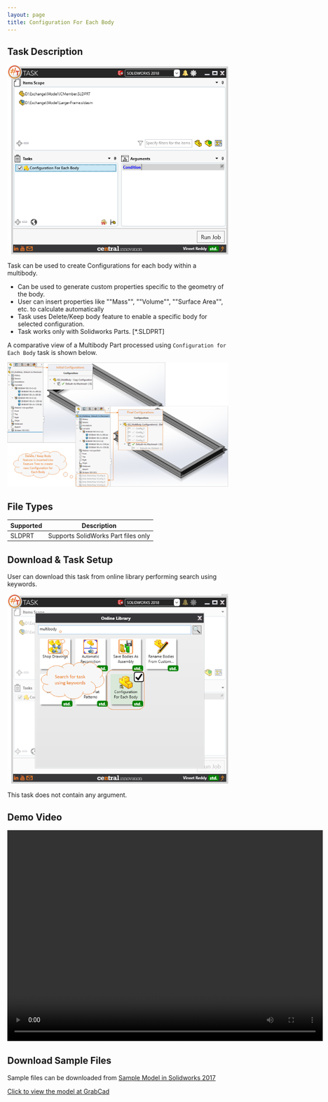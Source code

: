 ```yaml
---
layout: page
title: Configuration For Each Body
---
```


## Task Description

![Configuration for Each Body](022_configuration_for_each_body_001.png "Configuration for Each Body")

Task can be used to create Configurations for each body within  a multibody. 
 - Can be used to generate custom properties specific to the geometry of the body.
 - User can insert properties like ""Mass"", ""Volume"", ""Surface Area"", etc. to calculate automatically
 - Task uses Delete/Keep body feature to enable a specific body for selected configuration.
 - Task works only with Solidworks Parts. [*.SLDPRT]


A comparative view of a Multibody Part processed using `Configuration for Each Body` task is shown below.

![Comparision](022_configuration_for_each_body_002.png "Comparision between initial and final state of Solidworks Drawing")

## File Types

| Supported | Description |
| --- | --- |
| SLDPRT | Supports SolidWorks Part files only |


## Download & Task Setup

User can download this task from online library performing search using keywords.

![Keyword Search](022_configuration_for_each_body_003.png "Search Online Library using Keywords")

This task does not contain any argument.

## Demo Video

<video width="720" height="480" controls>
  <source src="002_ActivateSheet.swf" type="video/mp4">
</video>


## Download Sample Files

Sample files can be downloaded from 
[Sample Model in Solidworks 2017](../000-model/SolidWorks_2017_RoboticArm.zip)

[Click to view the model at GrabCad](https://grabcad.com/library/5-dof-robot-1)
